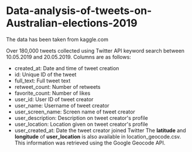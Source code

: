 # Data-analysis-of-tweets-on-Australian-elections-2019
The data has been taken from kaggle.com 

Over 180,000 tweets collected using Twitter API keyword search between 10.05.2019 and 20.05.2019. Columns are as follows:

* created_at: Date and time of tweet creation
* id: Unique ID of the tweet
* full_text: Full tweet text
* retweet_count: Number of retweets
* favorite_count: Number of likes
* user_id: User ID of tweet creator
* user_name: Username of tweet creator
* user_screen_name: Screen name of tweet creator
* user_description: Description on tweet creator's profile
* user_location: Location given on tweet creator's profile
* user_created_at: Date the tweet creator joined Twitter
The **latitude** and **longitude** of **user_location** is also available in location_geocode.csv. This information was retrieved using the Google Geocode API.
